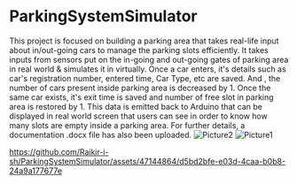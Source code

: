 # ParkingSystemSimulator
This project is focused on building a parking area that takes real-life input about in/out-going cars to manage the parking slots efficiently.
It takes inputs from sensors put on the in-going and out-going gates of parking area in real world & simulates it in virtually. Once a car enters, it's details such as car's registration number, entered time, Car Type, etc are saved. And , the number of cars present inside parking area is decreased by 1. Once the same car exists, it's exit time is saved and number of free slot in parking area is restored by 1. This data is emitted back to Arduino that can be displayed in real world screen that users can see in order to know how many slots are empty inside a parking area. For further details, a documentation .docx file has also been uploaded. 
![Picture2](https://github.com/Raikir-i-sh/ParkingSystemSimulator/assets/47144864/226eefe6-2947-4be5-809d-93c245bd6a0a)
![Picture1](https://github.com/Raikir-i-sh/ParkingSystemSimulator/assets/47144864/b4ea816e-6e67-44fa-8328-7044459b6b71)


https://github.com/Raikir-i-sh/ParkingSystemSimulator/assets/47144864/d5bd2bfe-e03d-4caa-b0b8-24a9a177677e

